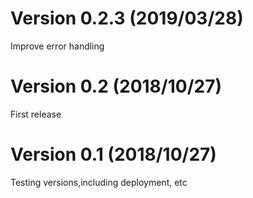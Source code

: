 Version 0.2.3 (2019/03/28)
===
Improve error handling

Version 0.2 (2018/10/27)
===
First release

Version 0.1 (2018/10/27)
===
Testing versions,including deployment, etc
